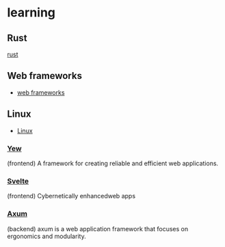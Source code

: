 # learning

## Rust
[rust](./rust/rust.md)

## Web frameworks
- [web frameworks](./web_frameworks/web_frameworks.md)

## Linux
- [Linux](./linux/linux.md)

### [Yew](https://yew.rs/)
(frontend)
A framework for creating reliable and efficient web applications.

### [Svelte](https://svelte.dev/)
(frontend)
Cybernetically enhancedweb apps

### [Axum](https://github.com/tokio-rs/axum)
(backend)
axum is a web application framework that focuses on ergonomics and modularity.
